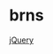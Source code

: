# brns
<!doctype html>
<html>
<head>
    <meta charset="utf-8">
    <title>Demo</title>
</head>
<body>
    <a href="http://jquery.com/">jQuery</a>
    <script src="jquery.js"></script>
    <script>
 
   
 
    </script>
</body>
</html> 
